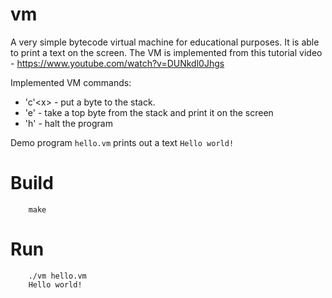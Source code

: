 # vm

A very simple bytecode virtual machine for educational purposes. It is able to print a text on the screen.
The VM is implemented from this tutorial video - https://www.youtube.com/watch?v=DUNkdl0Jhgs

Implemented VM commands:
* 'c'&lt;x&gt; - put a byte <x> to the stack.
* 'e' - take a top byte from the stack and print it on the screen
* 'h' - halt the program

Demo program `hello.vm` prints out a text `Hello world!`

Build
=====
```
    make
```    

Run
===
```
    ./vm hello.vm
    Hello world!
```
